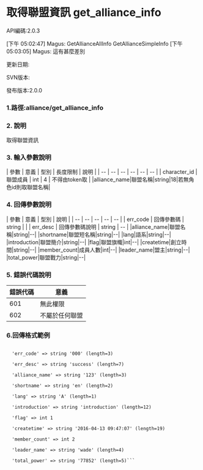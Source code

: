 # 取得聯盟資訊 get_alliance_info



API編碼:2.0.3

> 
[下午 05:02:47] Magus: GetAllianceAllInfo GetAllianceSimpleInfo
[下午 05:03:05] Magus: 這有甚麼差別

更新日期:

> 

SVN版本:

> 

發布版本:2.0.0
### 1.路徑:alliance/get_alliance_info

### 2. 說明

取得聯盟資訊
### 3. 輸入參數說明


| 參數 | 意義 | 型別 | 長度限制 | 說明 |
| -- | -- | -- | -- | -- | -- |
| character_id | 聯盟成員 | int | 4 | 不得由token取 |
|alliance_name|聯盟名稱|string|18|若無角色id則取聯盟名稱|

### 4. 回傳參數說明
| 參數 | 意義 | 型別 | 說明 |
| -- | -- | -- | -- | -- |
| err_code | 回傳參數碼 | string |  |
| err_desc | 回傳參數碼說明 | string | -- |
|alliance_name|聯盟名稱|string|--|
|shortname|聯盟短名稱|string|--|
|lang|語系|string|--|
|introduction|聯盟簡介|string|--|
|flag|聯盟旗幟|int|--|
|createtime|創立時間|string|--|
|member_count|成員人數|int|--|
|leader_name|盟主|string|--|
|total_power|聯盟戰力|string|--|


### 5. 錯誤代碼說明
|錯誤代碼|意義|
|--|--|
|601|無此權限|
|602|不屬於任何聯盟|

### 6.回傳格式範例

```array (size=11)

  'err_code' => string '000' (length=3)
  
  'err_desc' => string 'success' (length=7)
  
  'alliance_name' => string '123' (length=3)
  
  'shortname' => string 'en' (length=2)
  
  'lang' => string 'A' (length=1)
  
  'introduction' => string 'introduction' (length=12)
  
  'flag' => int 1
  
  'createtime' => string '2016-04-13 09:47:07' (length=19)
  
  'member_count' => int 2
  
  'leader_name' => string 'wade' (length=4)
  
  'total_power' => string '77852' (length=5)```


